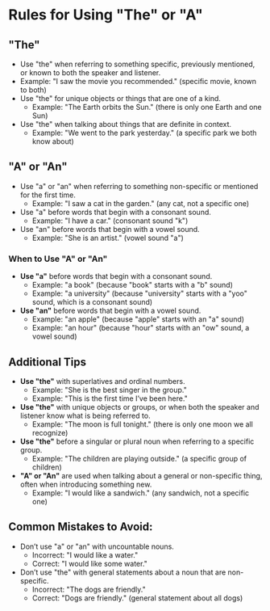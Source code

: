 # Rules for Using "The" or "A"

## "The"
- Use "the" when referring to something specific, previously mentioned, or known to both the speaker and listener.
- Example: "I saw the movie you recommended." (specific movie, known to both)
- Use "the" for unique objects or things that are one of a kind.
  - Example: "The Earth orbits the Sun." (there is only one Earth and one Sun)
- Use "the" when talking about things that are definite in context.
  - Example: "We went to the park yesterday." (a specific park we both know about)

## "A" or "An"
- Use "a" or "an" when referring to something non-specific or mentioned for the first time.
  - Example: "I saw a cat in the garden." (any cat, not a specific one)
- Use "a" before words that begin with a consonant sound.
  - Example: "I have a car." (consonant sound "k")
- Use "an" before words that begin with a vowel sound.
  - Example: "She is an artist." (vowel sound "a")

### When to Use "A" or "An"
- **Use "a"** before words that begin with a consonant sound.
  - Example: "a book" (because "book" starts with a "b" sound)
  - Example: "a university" (because "university" starts with a "yoo" sound, which is a consonant sound)
- **Use "an"** before words that begin with a vowel sound.
  - Example: "an apple" (because "apple" starts with an "a" sound)
  - Example: "an hour" (because "hour" starts with an "ow" sound, a vowel sound)

## Additional Tips
- **Use "the"** with superlatives and ordinal numbers.
  - Example: "She is the best singer in the group."
  - Example: "This is the first time I’ve been here."
- **Use "the"** with unique objects or groups, or when both the speaker and listener know what is being referred to.
  - Example: "The moon is full tonight." (there is only one moon we all recognize)
- **Use "the"** before a singular or plural noun when referring to a specific group.
  - Example: "The children are playing outside." (a specific group of children)
- **"A" or "An"** are used when talking about a general or non-specific thing, often when introducing something new.
  - Example: "I would like a sandwich." (any sandwich, not a specific one)

## Common Mistakes to Avoid:
- Don’t use "a" or "an" with uncountable nouns.
  - Incorrect: "I would like a water."  
  - Correct: "I would like some water."
- Don’t use "the" with general statements about a noun that are non-specific.
  - Incorrect: "The dogs are friendly."  
  - Correct: "Dogs are friendly." (general statement about all dogs)
